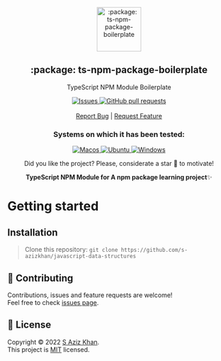 <p align="center">
 <img width="100px" src="https://raw.githubusercontent.com/hebertcisco/ts-npm-package-boilerplate/main/.github/images/favicon512x512-npm.png" align="center" alt=":package: ts-npm-package-boilerplate" />
 <h2 align="center">:package: ts-npm-package-boilerplate</h2>
 <p align="center">TypeScript NPM Module Boilerplate</p>
  <p align="center">
    <a href="https://github.com/s-azizkhan/javascript-data-structures/issues">
      <img alt="Issues" src="https://img.shields.io/github/issues/s-azizkhan/javascript-data-structures?style=flat&color=336791" />
    </a>
    <a href="https://github.com/s-azizkhan/javascript-data-structures/pulls">
      <img alt="GitHub pull requests" src="https://img.shields.io/github/issues-pr/s-azizkhan/javascript-data-structures?style=flat&color=336791" />
    </a>
    <br />
    <br />
  <a href="https://github.com/s-azizkhan/javascript-data-structures/issues/new/choose">Report Bug</a>
  |
  <a href="https://github.com/s-azizkhan/javascript-data-structures/issues/new/choose">Request Feature</a>
  </p>
 <h3 align="center">Systems on which it has been tested:</h3>
 <p align="center">
   <a href="https://www.apple.com/br/macos/">
      <img alt="Macos" src="https://img.shields.io/badge/mac%20os-000000?style=for-the-badge&logo=apple&logoColor=white&style=flat" />
    </a>
    <a href="https://ubuntu.com/download">
      <img alt="Ubuntu" src="https://img.shields.io/badge/Ubuntu-E95420?style=for-the-badge&logo=ubuntu&logoColor=white&style=flat" />
    </a>
    <a href="https://www.microsoft.com/pt-br/windows/">
      <img alt="Windows" src="https://img.shields.io/badge/Windows-0078D6?style=for-the-badge&logo=windows&logoColor=white&style=flat" />
    </a>
  </p>
<p align="center">Did you like the project? Please, considerate a star 🌟 to motivate!</p>

<p align="center"><strong>TypeScript NPM Module for A npm package learning project</strong>✨</p>

# Getting started

## Installation

> Clone this repository: `git clone https://github.com/s-azizkhan/javascript-data-structures`


## 🤝 Contributing

Contributions, issues and feature requests are welcome!<br />Feel free to check [issues page](issues).


## 📝 License

Copyright © 2022 [S Aziz Khan](https://github.com/s-azizkhan).<br />
This project is [MIT](LICENSE) licensed.
